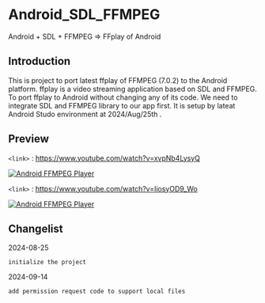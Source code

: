 # Android_SDL_FFMPEG
Android + SDL + FFMPEG => FFplay of Android

## Introduction
This is project to port latest ffplay of FFMPEG (7.0.2) to the Android platform. ffplay is a video streaming application based on SDL and FFMPEG. To port ffplay to Android without changing any of its code. We need to integrate SDL and FFMPEG library to our app first.
It is setup by lateat Android Studo environment at 2024/Aug/25th .

## Preview

`<link>` : <https://www.youtube.com/watch?v=xvpNb4LysyQ>

[![Android FFMPEG Player](https://img.youtube.com/vi/xvpNb4LysyQ/0.jpg)](https://www.youtube.com/watch?v=xvpNb4LysyQ "real device demo ")

`<link>` : <https://www.youtube.com/watch?v=IiosyOD9_Wo>

[![Android FFMPEG Player](https://img.youtube.com/vi/IiosyOD9_Wo/0.jpg)](https://www.youtube.com/watch?v=IiosyOD9_Wo "Android Studio demo ")


## Changelist
2024-08-25

    initialize the project
	
2024-09-14

    add permission request code to support local files
